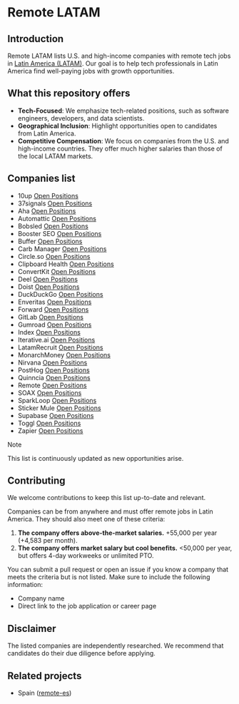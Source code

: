 # Remote LATAM

## Introduction

Remote LATAM lists U.S. and high-income companies with remote tech jobs in [Latin America (LATAM)](https://en.wikipedia.org/wiki/Latin_America). Our goal is to help tech professionals in Latin America find well-paying jobs with growth opportunities.

## What this repository offers

- **Tech-Focused**: We emphasize tech-related positions, such as software engineers, developers, and data scientists.
- **Geographical Inclusion**: Highlight opportunities open to candidates from Latin America.
- **Competitive Compensation**: We focus on companies from the U.S. and high-income countries. They offer much higher salaries than those of the local LATAM markets.

## Companies list

- 10up [Open Positions](https://10up.com/careers/)
- 37signals [Open Positions](https://37signals.com/jobs)
- Aha [Open Positions](https://www.aha.io/company/careers/current-openings)
- Automattic [Open Positions](https://automattic.com/work-with-us/)
- Bobsled [Open Positions](https://www.bobsled.co/company)
- Booster SEO [Open Positions](https://boosterseo.homerun.co/)
- Buffer [Open Positions](https://buffer.com/journey#open-roles)
- Carb Manager [Open Positions](https://apply.workable.com/carbmanager/)
- Circle.so [Open Positions](https://circleco.notion.site/Circle-Careers-223a15ea312c4922b793593d07add7fe)
- Clipboard Health [Open Positions](https://boards.greenhouse.io/clipboardhealth)
- ConvertKit [Open Positions](https://convertkit.com/careers)
- Deel [Open Positions](https://www.deel.com/careers)
- Doist [Open Positions](https://doist.com/careers)
- DuckDuckGo [Open Positions](https://duckduckgo.recruitee.com/)
- Enveritas [Open Positions](https://jobs.lever.co/Enveritas)
- Forward [Open Positions](https://work.withforward.com/)
- GitLab [Open Positions](https://about.gitlab.com/jobs/all-jobs/)
- Gumroad [Open Positions](https://help.gumroad.com/article/284-jobs-at-gumroad)
- Index [Open Positions](https://index-soft.jobs.personio.com/)
- Iterative.ai [Open Positions](https://iterative.notion.site/Iterative-ai-is-Hiring-852cb978129645e1906e2c9a878a4d22)
- LatamRecruit [Open Positions](https://latamrecruit.com/careers/)
- MonarchMoney [Open Positions](https://www.monarchmoney.com/careers)
- Nirvana [Open Positions](https://www.nirvanatech.com/careers)
- PostHog [Open Positions](https://posthog.com/careers)
- Quinncia [Open Positions](https://wellfound.com/company/quinncia/jobs)
- Remote [Open Positions](https://remote.com/careers)
- SOAX [Open Positions](https://soax.com/careers)
- SparkLoop [Open Positions](https://sparkloop.app/careers)
- Sticker Mule [Open Positions](https://www.stickermule.com/careers)
- Supabase [Open Positions](https://supabase.com/careers)
- Toggl [Open Positions](https://toggl.com/jobs/#jobs)
- Zapier [Open Positions](https://zapier.com/jobs)

> [!NOTE]  
> This list is continuously updated as new opportunities arise.

## Contributing

We welcome contributions to keep this list up-to-date and relevant.

Companies can be from anywhere and must offer remote jobs in Latin America. They should also meet one of these criteria:

1. **The company offers above-the-market salaries.** +55,000 per year (+4,583 per month).
2. **The company offers market salary but cool benefits.** <50,000 per year, but offers 4-day workweeks or unlimited PTO.

You can submit a pull request or open an issue if you know a company that meets the criteria but is not listed. Make sure to include the following information:

- Company name
- Direct link to the job application or career page

## Disclaimer

The listed companies are independently researched. We recommend that candidates do their due diligence before applying.

## Related projects

- Spain ([remote-es](https://github.com/remote-es/remotes))
